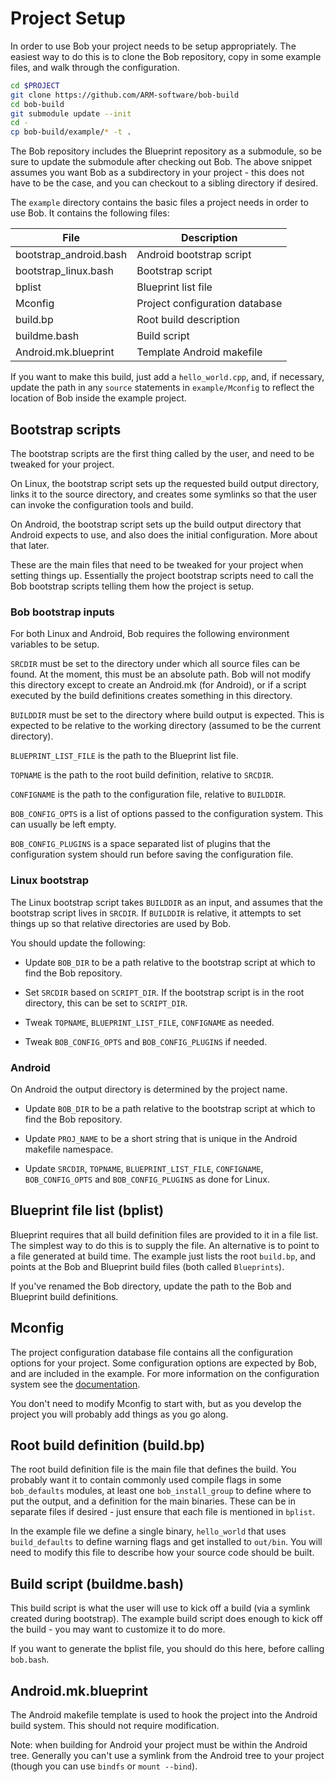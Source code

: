 Project Setup
=============

In order to use Bob your project needs to be setup appropriately. The
easiest way to do this is to clone the Bob repository, copy in some
example files, and walk through the configuration.

```bash
cd $PROJECT
git clone https://github.com/ARM-software/bob-build
cd bob-build
git submodule update --init
cd -
cp bob-build/example/* -t .
```

The Bob repository includes the Blueprint repository as a submodule,
so be sure to update the submodule after checking out Bob. The above
snippet assumes you want Bob as a subdirectory in your project - this
does not have to be the case, and you can checkout to a sibling
directory if desired.

The `example` directory contains the basic files a project needs in
order to use Bob. It contains the following files:

|File|Description|
|---|---|
|bootstrap_android.bash   | Android bootstrap script |
|bootstrap_linux.bash     | Bootstrap script |
|bplist                   | Blueprint list file |
|Mconfig                  | Project configuration database |
|build.bp                 | Root build description |
|buildme.bash             | Build script |
|Android.mk.blueprint     | Template Android makefile |

If you want to make this build, just add a `hello_world.cpp`, and, if
necessary, update the path in any `source` statements in `example/Mconfig` to
reflect the location of Bob inside the example project.

## Bootstrap scripts

The bootstrap scripts are the first thing called by the user, and
need to be tweaked for your project.

On Linux, the bootstrap script sets up the requested build output
directory, links it to the source directory, and creates some symlinks
so that the user can invoke the configuration tools and build.

On Android, the bootstrap script sets up the build output directory
that Android expects to use, and also does the initial
configuration. More about that later.

These are the main files that need to be tweaked for your project when
setting things up. Essentially the project bootstrap scripts need to
call the Bob bootstrap scripts telling them how the project is setup.

### Bob bootstrap inputs

For both Linux and Android, Bob requires the following environment
variables to be setup.

`SRCDIR` must be set to the directory under which all source files can
be found. At the moment, this must be an absolute path. Bob will not
modify this directory except to create an Android.mk (for Android), or
if a script executed by the build definitions creates something in
this directory.

`BUILDDIR` must be set to the directory where build output is
expected. This is expected to be relative to the working directory
(assumed to be the current directory).

`BLUEPRINT_LIST_FILE` is the path to the Blueprint list file.

`TOPNAME` is the path to the root build definition, relative to
`SRCDIR`.

`CONFIGNAME` is the path to the configuration file, relative to
`BUILDDIR`.

`BOB_CONFIG_OPTS` is a list of options passed to the configuration
system. This can usually be left empty.

`BOB_CONFIG_PLUGINS` is a space separated list of plugins that the
configuration system should run before saving the configuration file.

### Linux bootstrap

The Linux bootstrap script takes `BUILDDIR` as an input, and assumes
that the bootstrap script lives in `SRCDIR`. If `BUILDDIR` is
relative, it attempts to set things up so that relative directories
are used by Bob.

You should update the following:

* Update `BOB_DIR` to be a path relative to the bootstrap script at
  which to find the Bob repository.

* Set `SRCDIR` based on `SCRIPT_DIR`. If the bootstrap script is in
  the root directory, this can be set to `SCRIPT_DIR`.

* Tweak `TOPNAME`, `BLUEPRINT_LIST_FILE`, `CONFIGNAME` as needed.

* Tweak `BOB_CONFIG_OPTS` and `BOB_CONFIG_PLUGINS` if needed.

### Android

On Android the output directory is determined by the project name.

* Update `BOB_DIR` to be a path relative to the bootstrap script at
  which to find the Bob repository.

* Update `PROJ_NAME` to be a short string that is unique in the
  Android makefile namespace.

* Update `SRCDIR`, `TOPNAME`, `BLUEPRINT_LIST_FILE`, `CONFIGNAME`,
  `BOB_CONFIG_OPTS` and `BOB_CONFIG_PLUGINS` as done for Linux.

## Blueprint file list (bplist)

Blueprint requires that all build definition files are provided to it
in a file list. The simplest way to do this is to supply the file. An
alternative is to point to a file generated at build time. The example
just lists the root `build.bp`, and points at the Bob and Blueprint
build files (both called `Blueprints`).

If you've renamed the Bob directory, update the path to the Bob and
Blueprint build definitions.

## Mconfig

The project configuration database file contains all the configuration
options for your project. Some configuration options are expected by
Bob, and are included in the example. For more information on the
configuration system see the [documentation](config_system.md).

You don't need to modify Mconfig to start with, but as you develop the
project you will probably add things as you go along.

## Root build definition (build.bp)

The root build definition file is the main file that defines the
build. You probably want it to contain commonly used compile flags in
some `bob_defaults` modules, at least one `bob_install_group` to
define where to put the output, and a definition for the main
binaries. These can be in separate files if desired - just ensure that
each file is mentioned in `bplist`.

In the example file we define a single binary, `hello_world` that uses
`build_defaults` to define warning flags and get installed to
`out/bin`. You will need to modify this file to describe how your
source code should be built.

## Build script (buildme.bash)

This build script is what the user will use to kick off a build (via a
symlink created during bootstrap). The example build script does
enough to kick off the build - you may want to customize it to do more.

If you want to generate the bplist file, you should do this here,
before calling `bob.bash`.

## Android.mk.blueprint

The Android makefile template is used to hook the project into the
Android build system. This should not require modification.

Note: when building for Android your project must be within the
Android tree. Generally you can't use a symlink from the Android tree
to your project (though you can use `bindfs` or `mount --bind`).
